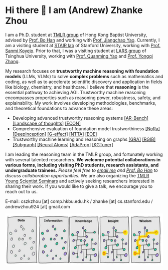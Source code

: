# Hi there 👋 I am (Andrew) Zhanke Zhou

I am a Ph.D. student at [TMLR group](https://bhanml.github.io/group.html) of Hong Kong Baptist University, advised by [Prof. Bo Han](https://bhanml.github.io/) and working with [Prof. Jiangchao Yao](https://sunarker.github.io/).
Currently, I am a visiting student at [STAIR lab](https://stair.cs.stanford.edu/team/) of Stanford University, working with [Prof. Sanmi Koyejo](https://cs.stanford.edu/~sanmi/).
Prior to that, I was a visiting student at [LARS group](https://lars-group.github.io/pages/group.html) of Tsinghua University, working with [Prof. Quanming Yao](https://lars-group.github.io/) and [Prof. Yongqi Zhang](https://yzhangee.github.io/).

My research focuses on **trustworthy machine reasoning with foundation models** (LLMs, VLMs) to solve **complex problems** such as mathematics and coding, as well as to accelerate scientific discovery and application in fields like biology, chemistry, and healthcare. I believe that **reasoning** is the essential pathway to achieving AGI. Trustworthy machine reasoning encompasses properties such as reasoning power, robustness, safety, and explainability. 
My work involves developing methodologies, benchmarks, and theoretical foundations to advance these areas:
- Developing advanced trustworthy reasoning systems [[AR-Bench]](https://arxiv.org/pdf/2506.08295) [[Landscape of thoughts]](https://arxiv.org/pdf/2503.22165) [[ECON]](https://arxiv.org/pdf/2506.08292)
- Comprehensive evaluation of foundation model trustworthiness [[NoRa]](https://arxiv.org/pdf/2410.23856) [[DeepInception]](https://arxiv.org/pdf/2311.03191) [[G-effect]](https://arxiv.org/pdf/2502.19301) [[NTTA]](https://arxiv.org/pdf/2502.14604) [[EOE]](https://arxiv.org/pdf/2406.00806)
- Trustworthy machine learning and reasoning on graphs [[GRA]](https://arxiv.org/pdf/2306.09104) [[RGIB]](https://arxiv.org/pdf/2311.01196) [[Subgraph]](https://arxiv.org/pdf/2403.10231) [[Neural Atoms]](https://arxiv.org/pdf/2311.01276) [[AdaProp]](https://arxiv.org/pdf/2205.15319) [[KGTuner]](https://arxiv.org/pdf/2205.02460)

I am leading the reasoning team in the TMLR group, and fortunately working with several talented researchers. **We welcome potential collaborations in various forms, including visiting PhD students, research assistants, and undergraduate trainees.** *Please feel free to [email me](mailto:cszkzhou@comp.hkbu.edu.hk) and [Prof. Bo Han](mailto:bhanml@comp.hkbu.edu.hk) to discuss collaboration opportunities.*
We are also organizing the [TMLR Young Scientist Seminars](https://tmlr-group.github.io/seminars/TMLR_YSS.html) and actively seeking researchers interested in sharing their work. If you would like to give a talk, we encourage you to reach out to us.

E-mail: cszkzhou [at] comp.hkbu.edu.hk / zhanke [at] cs.stanford.edu / andrewzhou924 [at] gmail.com

<p align="center"><img src="./Data-Wisdom.png" width="800" /></p>

<!-- For more information, visit my [personal website](https://andrewzhou924.github.io/). -->
<!-- ![Anurag's github stats](https://github-readme-stats.vercel.app/api?username=AndrewZhou924&count_private=true&show_icons=true&theme=radical) -->
<!-- [![Top Langs](https://github-readme-stats.vercel.app/api/top-langs/?username=AndrewZhou924&hide=css,html&layout=compact&theme=radical)](https://github.com/anuraghazra/github-readme-stats) -->
<!-- *Pain is inevitable. Suffering is optional. --- Haruki Murakami* -->
